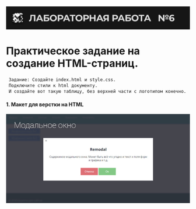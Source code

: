 ![alt MATE Programming Lab](https://github.com/MATE-Programming/Lab_logo/blob/main/lab_6.svg?raw=true)
# Практическое задание на создание HTML-страниц.
     Задание: Создайте index.html и style.css. 
     Подключите стили к html документу. 
     И создайте вот такую таблицу, без верхней части с логотипом конечно.

#### 1. Макет для верстки на HTML
![alt MATE Programming Lab](https://github.com/MATE-Programming/Lab_logo/blob/main/FER_7/lesson7.jpg?raw=true)
